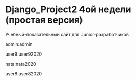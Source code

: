 # Django_Project2 4ой недели (простая версия)

Учебный-показательный сайт для Junior-разработчиков

admin:admin


user9:user92020

nata:nata2020

user8:user82020
